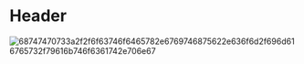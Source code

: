 # Header
![68747470733a2f2f6f63746f6465782e6769746875622e636f6d2f696d616765732f79616b746f6361742e706e67](https://github.com/KBRedwine/skills-communicate-using-markdown/assets/143223593/17d2c968-b386-4c65-b9d8-dae5d7cdf1b8)
